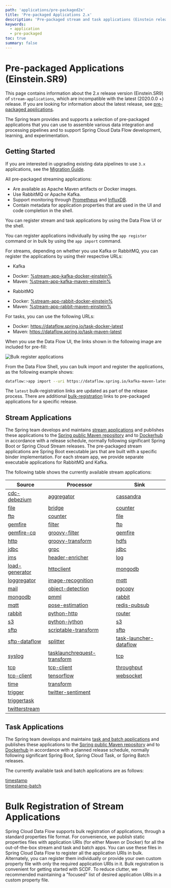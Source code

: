 ```yaml
---
path: 'applications/pre-packaged2x'
title: 'Pre-packaged Applications 2.x'
description: 'Pre-packaged stream and task applications (Einstein release)'
keywords:
  - application
  - pre-packaged
toc: true
summary: false
---
```


# Pre-packaged Applications (Einstein.SR9)

<!--TIP-->

This page contains information about the 2.x release version (Einstein.SR9) of `stream-applications`, which are incompatible with the latest (2020.0.0 +) release. If you are looking for information about the latest release, see [pre-packaged applications](%currentPath%/applications/pre-packaged/).

<!--END_TIP-->

The Spring team provides and supports a selection of pre-packaged applications that you can use to assemble various data integration and processing pipelines and to support Spring Cloud Data Flow development, learning, and experimentation.

## Getting Started

<!--TIP-->

If you are interested in upgrading existing data pipelines to use `3.x` applications, see the [Migration Guide](%currentPath%/applications/migration).

<!--END_TIP-->

All pre-packaged streaming applications:

- Are available as Apache Maven artifacts or Docker images.
- Use RabbitMQ or Apache Kafka.
- Support monitoring through [Prometheus](https://prometheus.io/) and [InfluxDB](https://www.influxdata.com/).
- Contain metadata for application properties that are used in the UI and code completion in the shell.

You can register stream and task applications by using the Data Flow UI or the shell.

You can register applications individually by using the `app register` command or in bulk by using the `app import` command.

For streams, depending on whether you use Kafka or RabbitMQ, you can register the applications by using their respective URLs:

- Kafka

* Docker: [%stream-app-kafka-docker-einstein%]()
* Maven: [%stream-app-kafka-maven-einstein%]()

- RabbitMQ

* Docker: [%stream-app-rabbit-docker-einstein%]()
* Maven: [%stream-app-rabbit-maven-einstein%]()

For tasks, you can use the following URLs:

- Docker: https://dataflow.spring.io/task-docker-latest
- Maven: https://dataflow.spring.io/task-maven-latest

When you use the Data Flow UI, the links shown in the following image are included for pre-fill:

![Bulk register applications](images/bulk-registration.png)

From the Data Flow Shell, you can bulk import and register the applications, as the following example shows:

```bash
dataflow:>app import --uri https://dataflow.spring.io/kafka-maven-latest
```

<!--TIP-->

The `latest` bulk-registration links are updated as part of the release process. There are additional [bulk-registration](#bulk-registration-of-stream-applications) links to pre-packaged applications for a specific release.

<!--END_TIP-->

## Stream Applications

The Spring team develops and maintains [stream applications](https://cloud.spring.io/spring-cloud-stream-app-starters/) and publishes these applications to the [Spring public Maven repository](https://repo.spring.io/release/org/springframework/cloud/stream/app/) and to [Dockerhub](https://hub.docker.com/u/springcloudstream) in accordance with a release schedule, normally following significant Spring Boot or Spring Cloud Stream releases.
The pre-packaged stream applications are Spring Boot executable jars that are built with a specific binder implementation.
For each stream app, we provide separate executable applications for RabbitMQ and Kafka.

The following table shows the currently available stream applications:

| Source                                                                                            | Processor                                                                                                                      | Sink                                                                                                            |
| ------------------------------------------------------------------------------------------------- | ------------------------------------------------------------------------------------------------------------------------------ | --------------------------------------------------------------------------------------------------------------- |
| [cdc-debezium](%stream-applications-doc-2x%/#spring-cloud-stream-modules-cdc-debezium-source)     | [aggregator](%stream-applications-doc-2x%/#spring-cloud-stream-modules-aggregator-processor)                                   | [cassandra](%stream-applications-doc-2x%/#spring-cloud-stream-modules-cassandra-sink)                           |
| [file](%stream-applications-doc-2x%/#spring-cloud-stream-modules-file-source)                     | [bridge](%stream-applications-doc-2x%/#spring-cloud-stream-modules-bridge-processor)                                           | [counter](%stream-applications-doc-2x%/#spring-cloud-stream-modules-counter-sink)                               |
| [ftp](%stream-applications-doc-2x%/#spring-cloud-stream-modules-ftp-source)                       | [counter](%stream-applications-doc-2x%/#spring-cloud-stream-modules-counter-processor)                                         | [file](%stream-applications-doc-2x%/#spring-cloud-stream-modules-file-sink)                                     |
| [gemfire](%stream-applications-doc-2x%/#spring-cloud-stream-modules-gemfire-source)               | [filter](%stream-applications-doc-2x%/#spring-cloud-stream-modules-filter-processor)                                           | [ftp](%stream-applications-doc-2x%/#spring-cloud-stream-modules-ftp-sink)                                       |
| [gemfire-cq](%stream-applications-doc-2x%/#spring-cloud-stream-modules-gemfire-cq-source)         | [groovy-filter](%stream-applications-doc-2x%/#spring-cloud-stream-modules-groovy-filter-processor)                             | [gemfire](%stream-applications-doc-2x%/#spring-cloud-stream-modules-gemfire-sink)                               |
| [http](%stream-applications-doc-2x%/#spring-cloud-stream-modules-http-source)                     | [groovy-transform](%stream-applications-doc-2x%/#spring-cloud-stream-modules-groovy-transform-processor)                       | [hdfs](%stream-applications-doc-2x%/#spring-cloud-stream-modules-hdfs-sink)                                     |
| [jdbc](%stream-applications-doc-2x%/#spring-cloud-stream-modules-jdbc-source)                     | [grpc](%stream-applications-doc-2x%/#spring-cloud-stream-modules-grpc-processor)                                               | [jdbc](%stream-applications-doc-2x%/#spring-cloud-stream-modules-jdbc-sink)                                     |
| [jms](%stream-applications-doc-2x%/#spring-cloud-stream-modules-jms-source)                       | [header-enricher](%stream-applications-doc-2x%/#spring-cloud-stream-modules-header-enricher-processor)                         | [log](%stream-applications-doc-2x%/#spring-cloud-stream-modules-log-sink)                                       |
| [load-generator](%stream-applications-doc-2x%/#spring-cloud-stream-modules-load-generator-source) | [httpclient](%stream-applications-doc-2x%/#spring-cloud-stream-modules-httpclient-processor)                                   | [mongodb](%stream-applications-doc-2x%/#spring-cloud-stream-modules-mongodb-sink)                               |
| [loggregator](%stream-applications-doc-2x%/#spring-cloud-stream-modules-loggregator-source)       | [image-recognition](%stream-applications-doc-2x%/#spring-cloud-stream-modules-image-recognition-processor)                     | [mqtt](%stream-applications-doc-2x%/#spring-cloud-stream-modules-mqtt-sink)                                     |
| [mail](%stream-applications-doc-2x%/#spring-cloud-stream-modules-mail-source)                     | [object-detection](%stream-applications-doc-2x%/#spring-cloud-stream-modules-object-detection-processor)                       | [pgcopy](%stream-applications-doc-2x%/#spring-cloud-stream-modules-pgcopy-sink)                                 |
| [mongodb](%stream-applications-doc-2x%/#spring-cloud-stream-modules-mongodb-source)               | [pmml](%stream-applications-doc-2x%/#spring-cloud-stream-modules-pmml-processor)                                               | [rabbit](%stream-applications-doc-2x%/#spring-cloud-stream-modules-rabbit-sink)                                 |
| [mqtt](%stream-applications-doc-2x%/#spring-cloud-stream-modules-mqtt-source)                     | [pose-estimation](%stream-applications-doc-2x%/#spring-cloud-stream-modules-pose-estimation-processor)                         | [redis-pubsub](%stream-applications-doc-2x%/#spring-cloud-stream-modules-redis-pubsub-sink)                     |
| [rabbit](%stream-applications-doc-2x%/#spring-cloud-stream-modules-rabbit-source)                 | [python-http](%stream-applications-doc-2x%/#spring-cloud-stream-modules-python-http-processor)                                 | [router](%stream-applications-doc-2x%/#spring-cloud-stream-modules-router-sink)                                 |
| [s3](%stream-applications-doc-2x%/#spring-cloud-stream-modules-s3-source)                         | [python-jython](%stream-applications-doc-2x%/#spring-cloud-stream-modules-python-jython-processor)                             | [s3](%stream-applications-doc-2x%/#spring-cloud-stream-modules-s3-sink)                                         |
| [sftp](%stream-applications-doc-2x%/#spring-cloud-stream-modules-sftp-source)                     | [scriptable-transform](%stream-applications-doc-2x%/#spring-cloud-stream-modules-scriptable-transform-processor)               | [sftp](%stream-applications-doc-2x%/#spring-cloud-stream-modules-sftp-sink)                                     |
| [sftp-dataflow](%stream-applications-doc-2x%/#spring-cloud-stream-modules-sftp-dataflow-source)   | [splitter](%stream-applications-doc-2x%/#spring-cloud-stream-modules-splitter-processor)                                       | [task-launcher-dataflow](%stream-applications-doc-2x%/#spring-cloud-stream-modules-task-launcher-dataflow-sink) |
| [syslog](%stream-applications-doc-2x%/#spring-cloud-stream-modules-syslog-source)                 | [tasklaunchrequest-transform](%stream-applications-doc-2x%/#spring-cloud-stream-modules-tasklaunchrequest-transform-processor) | [tcp](%stream-applications-doc-2x%/#spring-cloud-stream-modules-tcp-sink)                                       |
| [tcp](%stream-applications-doc-2x%/#spring-cloud-stream-modules-tcp-source)                       | [tcp-client](%stream-applications-doc-2x%/#spring-cloud-stream-modules-tcp-client-processor)                                   | [throughput](%stream-applications-doc-2x%/#spring-cloud-stream-modules-throughput-sink)                         |
| [tcp-client](%stream-applications-doc-2x%/#spring-cloud-stream-modules-tcp-client-source)         | [tensorflow](%stream-applications-doc-2x%/#spring-cloud-stream-modules-tensorflow-processor)                                   | [websocket](%stream-applications-doc-2x%/#spring-cloud-stream-modules-websocket-sink)                           |
| [time](%stream-applications-doc-2x%/#spring-cloud-stream-modules-time-source)                     | [transform](%stream-applications-doc-2x%/#spring-cloud-stream-modules-transform-processor)                                     |                                                                                                                 |
| [trigger](%stream-applications-doc-2x%/#spring-cloud-stream-modules-trigger-source)               | [twitter-sentiment](%stream-applications-doc-2x%/#spring-cloud-stream-modules-twitter-sentiment-processor)                     |                                                                                                                 |
| [triggertask](%stream-applications-doc-2x%/#spring-cloud-stream-modules-triggertask-source)       |                                                                                                                                |                                                                                                                 |
| [twitterstream](%stream-applications-doc-2x%/#spring-cloud-stream-modules-twitterstream-source)   |                                                                                                                                |                                                                                                                 |

## Task Applications

The Spring team develops and maintains [task and batch applications](https://cloud.spring.io/spring-cloud-task-app-starters/) and publishes these applications to the [Spring public Maven repository](https://repo.spring.io/release/org/springframework/cloud/task/app/) and to [Dockerhub](https://hub.docker.com/u/springcloudtask) in accordance with a planned release schedule, normally following significant Spring Boot, Spring Cloud Task, or Spring Batch releases.

The currently available task and batch applications are as follows:

[timestamp](%task-applications-doc%/#spring-cloud-task-modules-tasks)<br/>
[timestamp-batch](%task-applications-doc%/#_timestamp_batch_task)

# Bulk Registration of Stream Applications

Spring Cloud Data Flow supports bulk registration of applications, through a standard properties file format.
For convenience, we publish static properties files with application URIs (for either Maven or Docker) for all the out-of-the-box stream and task and batch apps.
You can use these files in Spring Cloud Data Flow to register all the application URIs in bulk.
Alternately, you can register them individually or provide your own custom property file with only the required application URIs in it.
Bulk registration is convenient for getting started with SCDF.
To reduce clutter, we recommended maintaining a "focused" list of desired application URIs in a custom property file.
